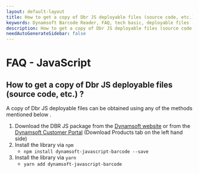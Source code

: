 ```yaml
---
layout: default-layout
title: How to get a copy of Dbr JS deployable files (source code, etc.) ?
keywords: Dynamsoft Barcode Reader, FAQ, tech basic, deployable files
description: How to get a copy of Dbr JS deployable files (source code, etc.) ?
needAutoGenerateSidebar: false
---
```


# FAQ - JavaScript

## How to get a copy of Dbr JS deployable files (source code, etc.) ?

A copy of Dbr JS deployable files can be obtained using any of the methods mentioned below .

1. Download the DBR JS package from the [Dynamsoft website](https://www.dynamsoft.com/barcode-reader/downloads) or from the [Dynamsoft Customer Portal](https://www.dynamsoft.com/customer/download) (Download Products tab on the left hand side)
2. Install the library via `npm`
    * `npm install dynamsoft-javascript-barcode --save`
3. Install the library via `yarn`
    * `yarn add dynamsoft-javascript-barcode`
